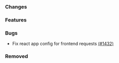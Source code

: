 <!--
SPDX-FileCopyrightText: 2025 Adel Memariani <memariani.adel@gmail.com>
SPDX-FileCopyrightText: 2025 Jonas Huber <jonas.huber@rl-institut.de>

SPDX-License-Identifier: CC0-1.0
-->

### Changes

### Features

### Bugs

- Fix react app config for frontend requests [(#1432)](https://github.com/OpenEnergyPlatform/oeplatform/pull/1432)

### Removed
